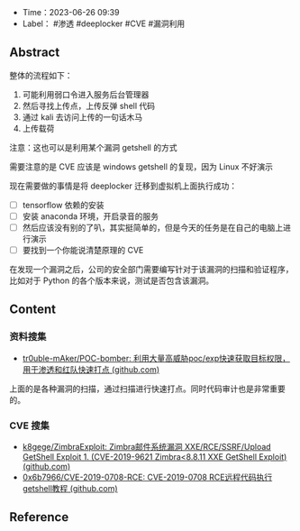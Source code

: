 - Time：2023-06-26 09:39
- Label： #渗透 #deeplocker #CVE #漏洞利用

## Abstract

整体的流程如下：

1. 可能利用弱口令进入服务后台管理器
2. 然后寻找上传点，上传反弹 shell 代码
3. 通过 kali 去访问上传的一句话木马
4. 上传载荷

注意：这也可以是利用某个漏洞 getshell 的方式

需要注意的是 CVE 应该是 windows getshell 的复现，因为 Linux 不好演示

现在需要做的事情是将 deeplocker 迁移到虚拟机上面执行成功：

- [ ] tensorflow 依赖的安装
- [ ] 安装 anaconda 环境，开启录音的服务
- [ ] 然后应该没有别的了叭，其实挺简单的，但是今天的任务是在自己的电脑上进行演示
- [ ] 要找到一个你能说清楚原理的 CVE

在发现一个漏洞之后，公司的安全部门需要编写针对于该漏洞的扫描和验证程序，比如对于 Python 的各个版本来说，测试是否包含该漏洞。

## Content

### 资料搜集

- [tr0uble-mAker/POC-bomber: 利用大量高威胁poc/exp快速获取目标权限，用于渗透和红队快速打点 (github.com)](https://github.com/tr0uble-mAker/POC-bomber)

上面的是各种漏洞的扫描，通过扫描进行快速打点。同时代码审计也是非常重要的。

### CVE 搜集

- [k8gege/ZimbraExploit: Zimbra邮件系统漏洞 XXE/RCE/SSRF/Upload GetShell Exploit 1. (CVE-2019-9621 Zimbra<8.8.11 XXE GetShell Exploit) (github.com)](https://github.com/k8gege/ZimbraExploit)
- [0x6b7966/CVE-2019-0708-RCE: CVE-2019-0708 RCE远程代码执行getshell教程 (github.com)](https://github.com/0x6b7966/CVE-2019-0708-RCE)

## Reference
